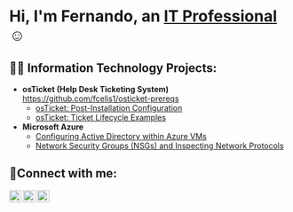 <h1>Hi, I'm Fernando, an <a href="https://linkedin.com/in/fernando-celis-84600b291">IT Professional</a>☺</h1>

<h2>👨‍💻 Information Technology Projects:</h2>

- <b>osTicket (Help Desk Ticketing System)</b>
https://github.com/fcelis1/osticket-prereqs
  - [osTicket: Post-Installation Configuration](https://github.com/fcelis1/post-install-config)
  - [osTicket: Ticket Lifecycle Examples](https://github.com/fcelis1/ticket-lifecycle)
- <b>Microsoft Azure</b>
  - [Configuring Active Directory within Azure VMs](https://github.com/fcelis1/configure-ad)
  - [Network Security Groups (NSGs) and Inspecting Network Protocols](https://github.com/fcelis1/azure-network-protocols)

<h2>🤳Connect with me:</h2>

[<img align="left" alt="Josh | Twitter" width="22px" src="https://cdn.jsdelivr.net/npm/simple-icons@v3/icons/twitter.svg" />][twitter]
[<img align="left" alt="Josh | LinkedIn" width="22px" src=(https://www.linkedin.com/in/fernando-celis-84600b291/) />][linkedin]
[<img align="left" alt="Josh | Instagram" width="22px" src="https://cdn.jsdelivr.net/npm/simple-icons@v3/icons/instagram.svg" />][instagram]

[twitter]: https://twitter.com/EltigrePlays
[instagram]: https://www.instagram.com/eltigre_celis
[linkedin]: https://www.linkedin.com/in/fernando-celis-84600b291/
